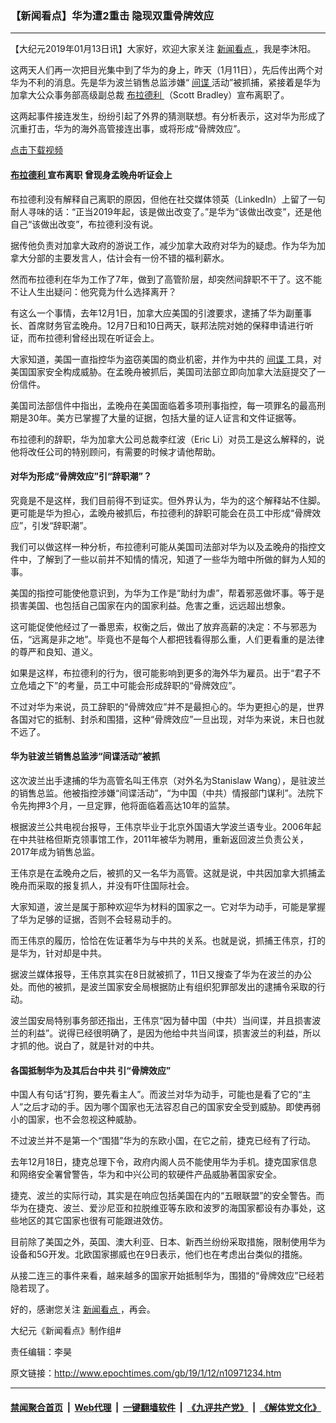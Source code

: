 ### 【新闻看点】华为遭2重击 隐现双重骨牌效应
------------------------

<p>
 【大纪元2019年01月13日讯】大家好，欢迎大家关注
 <a href="http://www.epochtimes.com/gb/tag/%E6%96%B0%E9%97%BB%E7%9C%8B%E7%82%B9.html">
  新闻看点
 </a>
 ，我是李沐阳。
</p>
<p>
 这两天人们再一次把目光集中到了华为的身上，昨天（1月11日），先后传出两个对华为不利的消息。先是华为波兰销售总监涉嫌“
 <a href="http://www.epochtimes.com/gb/tag/%E9%97%B4%E8%B0%8D.html">
  间谍
 </a>
 活动”被抓捕，紧接着是华为加拿大公众事务部高级副总裁
 <a href="http://www.epochtimes.com/gb/tag/%E5%B8%83%E6%8B%89%E5%BE%B7%E5%88%A9.html">
  布拉德利
 </a>
 （Scott Bradley）宣布离职了。
</p>
<p>
 这两起事件接连发生，纷纷引起了外界的猜测联想。有分析表示，这对华为形成了沉重打击，华为的海外高管接连出事，或将形成“骨牌效应”。
</p>
<p style="text-align: center;">
 <link href="//www.youmaker.com/css/api2.css" media="all" rel="stylesheet" target="_blank" type="text/css"/>
 <div class="video_fit_container">
 </div>
</p>
<p>
 <a href="https://vs.ntd.tv/2019/0112/3168b1e2-c8e6-4313-4466-c98afc5be405/video_480p.mp4">
  点击下载视频
 </a>
</p>
<h4>
 <a href="http://www.epochtimes.com/gb/tag/%E5%B8%83%E6%8B%89%E5%BE%B7%E5%88%A9.html">
  布拉德利
 </a>
 宣布离职 曾现身孟晚舟听证会上
</h4>
<p>
 布拉德利没有解释自己离职的原因，但他在社交媒体领英（LinkedIn）上留了一句耐人寻味的话：“正当2019年起，该是做出改变了。”是华为“该做出改变”，还是他自己“该做出改变”，布拉德利没有说。
</p>
<p>
 据传他负责对加拿大政府的游说工作，减少加拿大政府对华为的疑虑。作为华为加拿大分部的主要发言人，估计会有一份不错的福利薪水。
</p>
<p>
 然而布拉德利在华为工作了7年，做到了高管阶层，却突然间辞职不干了。这不能不让人生出疑问：他究竟为什么选择离开？
</p>
<p>
 有这么一个事情，去年12月1日，加拿大应美国的引渡要求，逮捕了华为副董事长、首席财务官孟晚舟。12月7日和10日两天，联邦法院对她的保释申请进行听证，而布拉德利曾经出现在听证会上。
</p>
<p>
 大家知道，美国一直指控华为盗窃美国的商业机密，并作为中共的
 <a href="http://www.epochtimes.com/gb/tag/%E9%97%B4%E8%B0%8D.html">
  间谍
 </a>
 工具，对美国国家安全构成威胁。在孟晚舟被抓后，美国司法部立即向加拿大法庭提交了一份信件。
</p>
<p>
 美国司法部信件中指出，孟晚舟在美国面临着多项刑事指控，每一项罪名的最高刑期是30年。美方已掌握了大量的证据，包括大量的证人证言和文件证据等。
</p>
<p>
 布拉德利的辞职，华为加拿大公司总裁李红波（Eric Li）对员工是这么解释的，说他将改任公司的特别顾问，有需要的时候才请他帮助。
</p>
<h4>
 对华为形成“骨牌效应”引“辞职潮”？
</h4>
<p>
 究竟是不是这样，我们目前得不到证实。但外界认为，华为的这个解释站不住脚。更可能是华为担心，孟晚舟被抓后，布拉德利的辞职可能会在员工中形成“骨牌效应”，引发“辞职潮”。
</p>
<p>
 我们可以做这样一种分析，布拉德利可能从美国司法部对华为以及孟晚舟的指控文件中，了解到了一些以前并不知情的情况，知道了一些华为暗中所做的鲜为人知的事。
</p>
<p>
 美国的指控可能使他意识到，为华为工作是“助纣为虐”，帮着邪恶做坏事。等于是损害美国、也包括自己国家在内的国家利益。危害之重，远远超出想象。
</p>
<p>
 这可能促使他经过了一番思索，权衡之后，做出了放弃高薪的决定：不与邪恶为伍，“远离是非之地”。毕竟也不是每个人都把钱看得那么重，人们更看重的是法律的尊严和良知、道义。
</p>
<p>
 如果是这样，布拉德利的行为，很可能影响到更多的海外华为雇员。出于“君子不立危墙之下”的考量，员工中可能会形成辞职的“骨牌效应”。
</p>
<p>
 不过对华为来说，员工辞职的“骨牌效应”并不是最担心的。华为更担心的是，世界各国对它的抵制、封杀和围猎，这种“骨牌效应”一旦出现，对华为来说，末日也就不远了。
</p>
<h4>
 华为驻波兰销售总监涉“间谍活动”被抓
</h4>
<p>
 这次波兰出手逮捕的华为高管名叫王伟京（对外名为Stanislaw Wang），是驻波兰的销售总监。他被指控涉嫌“间谍活动”，“为中国（中共）情报部门谋利”。法院下令先拘押3个月，一旦定罪，他将面临着高达10年的监禁。
</p>
<p>
 根据波兰公共电视台报导，王伟京毕业于北京外国语大学波兰语专业。2006年起在中共驻格但斯克领事馆工作，2011年被华为聘用，重新返回波兰负责公关，2017年成为销售总监。
</p>
<p>
 王伟京是在孟晚舟之后，被抓的又一名华为高管。这就是说，中共因加拿大抓捕孟晚舟而采取的报复抓人，并没有吓住国际社会。
</p>
<p>
 大家知道，波兰是属于那种欢迎华为材料的国家之一。它对华为动手，可能是掌握了华为足够的证据，否则不会轻易动手的。
</p>
<p>
 而王伟京的履历，恰恰在佐证著华为与中共的关系。也就是说，抓捕王伟京，打的是华为，针对却是中共。
</p>
<p>
 据波兰媒体报导，王伟京其实在8日就被抓了，11日又搜查了华为在波兰的办公处。而他的被抓，是波兰国家安全局根据防止有组织犯罪部发出的逮捕令采取的行动。
</p>
<p>
 波兰国安局特别事务部还指出，王伟京“因为替中国（中共）当间谍，并且损害波兰的利益”。说得已经很明确了，是因为他给中共当间谍，损害波兰的利益，所以才抓的他。说白了，就是针对的中共。
</p>
<h4>
 各国抵制华为及其后台中共 引“骨牌效应”
</h4>
<p>
 中国人有句话“打狗，要先看主人”。而波兰对华为动手，可能也是看了它的“主人”之后才动的手。因为哪个国家也无法容忍自己的国家安全受到威胁。即使再弱小的国家，也不会忽视这种威胁。
</p>
<p>
 不过波兰并不是第一个“围猎”华为的东欧小国，在它之前，捷克已经有了行动。
</p>
<p>
 去年12月18日，捷克总理下令，政府内阁人员不能使用华为手机。捷克国家信息和网络安全署曾警告，华为和中兴公司的软硬件产品威胁著国家安全。
</p>
<p>
 捷克、波兰的实际行动，其实是在响应包括美国在内的“五眼联盟”的安全警告。而华为在捷克、波兰、爱沙尼亚和拉脱维亚等东欧和波罗的海国家都设有办事处，这些地区的其它国家也很有可能跟进效仿。
</p>
<p>
 目前除了美国之外，英国、澳大利亚、日本、新西兰纷纷采取措施，限制使用华为设备和5G开发。北欧国家挪威也在9日表示，他们也在考虑出台类似的措施。
</p>
<p>
 从接二连三的事件来看，越来越多的国家开始抵制华为，围猎的“骨牌效应”已经若隐若现了。
</p>
<p>
 好的，感谢您关注
 <a href="http://www.epochtimes.com/gb/tag/%E6%96%B0%E9%97%BB%E7%9C%8B%E7%82%B9.html">
  新闻看点
 </a>
 ，再会。
</p>
<p>
 大纪元《新闻看点》制作组#
</p>
<p>
 责任编辑：李昊
</p>

原文链接：http://www.epochtimes.com/gb/19/1/12/n10971234.htm


------------------------
#### [禁闻聚合首页](https://github.com/gfw-breaker/banned-news/blob/master/README.md) &nbsp;|&nbsp; [Web代理](https://github.com/gfw-breaker/open-proxy/blob/master/README.md) &nbsp;|&nbsp; [一键翻墙软件](https://github.com/gfw-breaker/nogfw/blob/master/README.md) &nbsp;|&nbsp; [《九评共产党》](https://github.com/gfw-breaker/9ping.md/blob/master/README.md#九评之一评共产党是什么) &nbsp;|&nbsp; [《解体党文化》](https://github.com/gfw-breaker/jtdwh.md/blob/master/README.md#绪论)